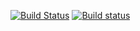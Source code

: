 [![Build Status](https://travis-ci.org/AndreyBMWX6/lab06homework.svg?branch=master)](https://travis-ci.org/AndreyBMWX6/lab06homework)
[![Build status](https://ci.appveyor.com/api/projects/status/w9qtr99xug9l0ha9?svg=true)](https://ci.appveyor.com/project/AndreyBMWX6/lab06homework)

